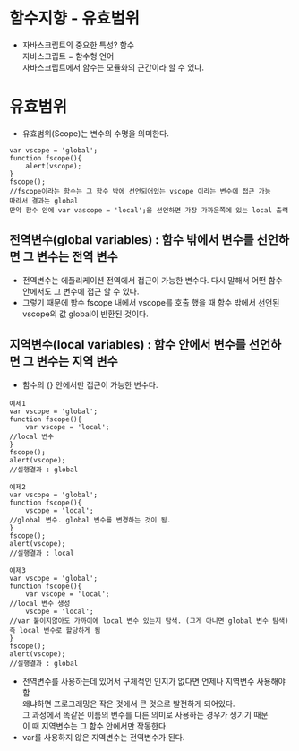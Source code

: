 함수지향 - 유효범위
===================

* 자바스크립트의 중요한 특성? 함수   
자바스크립트 = 함수형 언어      
자바스크립트에서 함수는 모듈화의 근간이라 할 수 있다.

# 유효범위
* 유효범위(Scope)는 변수의 수명을 의미한다.
```
var vscope = 'global';
function fscope(){
    alert(vscope);
}
fscope();
//fscope이라는 함수는 그 함수 밖에 선언되어있는 vscope 이라는 변수에 접근 가능
따라서 결과는 global
만약 함수 안에 var vascope = 'local';을 선언하면 가장 가까운쪽에 있는 local 출력
```

## 전역변수(global variables) : 함수 밖에서 변수를 선언하면 그 변수는 전역 변수
* 전역변수는 에플리케이션 전역에서 접근이 가능한 변수다. 다시 말해서 어떤 함수 안에서도 그 변수에 접근 할 수 있다.
* 그렇기 때문에 함수 fscope 내에서 vscope를 호출 했을 때 함수 밖에서 선언된 vscope의 값 global이 반환된 것이다.

## 지역변수(local variables) : 함수 안에서 변수를 선언하면 그 변수는 지역 변수
* 함수의 {} 안에서만 접근이 가능한 변수다.

```
예제1
var vscope = 'global';
function fscope(){
    var vscope = 'local';
//local 변수 
}
fscope();
alert(vscope);
//실행결과 : global
```
```
예제2
var vscope = 'global';
function fscope(){
    vscope = 'local';
//global 변수. global 변수를 변경하는 것이 됨.
}
fscope();
alert(vscope);
//실행결과 : local
```
```
예제3
var vscope = 'global';
function fscope(){
    var vscope = 'local';
//local 변수 생성
    vscope = 'local';
//var 붙이지않아도 가까이에 local 변수 있는지 탐색. (그게 아니면 global 변수 탐색)
즉 local 변수로 할당하게 됨
}
fscope();
alert(vscope);
//실행결과 : global
```

* 전역변수를 사용하는데 있어서 구체적인 인지가 없다면 언제나 지역변수 사용해야함   
왜냐하면 프로그래밍은 작은 것에서 큰 것으로 발전하게 되어있다.    
그 과정에서 똑같은 이름의 변수를 다른 의미로 사용하는 경우가 생기기 때문   
이 때 지역변수는 그 함수 안에서만 작동한다   
* var를 사용하지 않은 지역변수는 전역변수가 된다.
